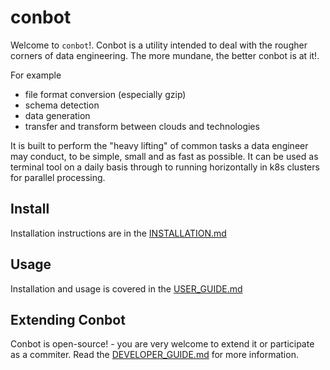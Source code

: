 # conbot

Welcome to `conbot`!.  Conbot is a utility intended to deal with the rougher corners of data engineering. The more mundane, the better conbot is at it!.  

For example

- file format conversion (especially gzip)
- schema detection
- data generation
- transfer and transform between clouds and technologies

It is built to perform the "heavy lifting" of common tasks a data engineer may conduct, to be simple, small and as fast as possible.  It can be used as terminal tool on a daily basis through to running horizontally in k8s clusters for parallel processing.

## Install

Installation instructions are in the [INSTALLATION.md](docs/INSTALLATION.md)

## Usage

Installation and usage is covered in the [USER_GUIDE.md](docs/USER_GUIDE.md)

## Extending Conbot

Conbot is open-source! - you are very welcome to extend it or participate as a commiter.  Read the [DEVELOPER_GUIDE.md](docs/DEVELOPER_GUIDE.md) for more information.

